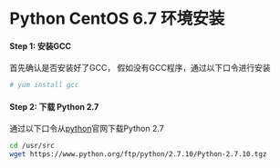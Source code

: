 
# Python CentOS 6.7 环境安装

#### Step 1: 安装GCC
首先确认是否安装好了GCC， 假如没有GCC程序，通过以下口令进行安装

```bash
# yum install gcc
```

#### Step 2: 下载 Python 2.7

通过以下口令从[python](https://www.python.org/)官网下载Python 2.7 

```bash
cd /usr/src
wget https://www.python.org/ftp/python/2.7.10/Python-2.7.10.tgz
```